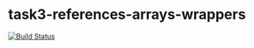 # task3-references-arrays-wrappers

[![Build Status](https://travis-ci.com/itmo-java-basics-2020/task3-references-arrays-wrappers-YahimaB.svg?branch=master)](https://travis-ci.com/itmo-java-basics-2020/task3-references-arrays-wrappers-YahimaB)
